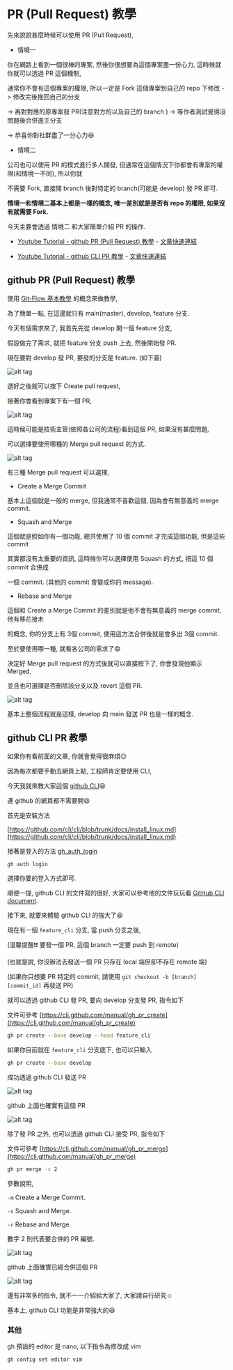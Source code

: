 # PR (Pull Request) 教學

先來說說甚麼時候可以使用 PR (Pull Request),

* 情境一

你在網路上看到一個很棒的專案, 然後你很想要為這個專案盡一份心力, 這時候就你就可以透過 PR 這個機制,

通常你不會有這個專案的權限, 所以一定是 Fork 這個專案到自己的 repo 下修改 -> 修改完後推回自己的分支

-> 再對對應的原專案發 PR(注意對方的以及自己的 branch ) -> 等作者測試覺得沒問題後合併進主分支

-> 恭喜你對社群盡了一分心力:smile:

* 情境二

公司也可以使用 PR 的模式進行多人開發, 但通常在這個情況下你都會有專案的權限(和情境一不同), 所以你就

不需要 Fork, 直接開 branch 後對特定的 branch(可能是 develop) 發 PR 即可.


**情境一和情境二基本上都是一樣的概念, 唯一差別就是是否有 repo 的權限, 如果沒有就需要 Fork.**

今天主要會透過 情境二 和大家簡單介紹 PR 的操作.

* [Youtube Tutorial - github PR (Pull Request) 教學](https://youtu.be/bXOdD-bKfkA) - [文章快速連結](https://github.com/twtrubiks/Git-Tutorials/tree/master/pr-tutorial#github-pr-pull-request-%E6%95%99%E5%AD%B8)

* [Youtube Tutorial - github CLI PR 教學](https://youtu.be/AD8X11lq3gQ) - [文章快速連結](https://github.com/twtrubiks/Git-Tutorials/tree/master/pr-tutorial#github-cli-pr-%E6%95%99%E5%AD%B8)

## github PR (Pull Request) 教學

使用 [Git-Flow 基本教學](https://github.com/twtrubiks/Git-Tutorials/tree/master/Git-Flow) 的概念來做教學,

為了簡單一點, 在這邊就只有 main(master), develop, feature 分支.

今天有個需求來了, 我首先先從 develop 開一個 feature 分支,

假設做完了需求, 就把 feature 分支 push 上去, 然後開始發 PR.

現在要對 develop 發 PR, 要發的分支是 feature. (如下圖)

![alt tag](https://i.imgur.com/XfTq0hc.png)

選好之後就可以按下 Create pull request,

接著你會看到專案下有一個 PR,

![alt tag](https://i.imgur.com/ad8BM6T.png)

這時候可能是技術主管(依照各公司的流程)看到這個 PR, 如果沒有甚麼問題,

可以選擇要使用哪種的 Merge pull request 的方式.

![alt tag](https://i.imgur.com/JX9pQDU.png)

有三種 Merge pull request 可以選擇,

* Create a Merge Commit

基本上這個就是一般的 merge, 但我通常不喜歡這個, 因為會有無意義的 merge commit.

* Squash and Merge

這個就是假如你有一個功能, 總共使用了 10 個 commit 才完成這個功能, 但是這些 commit

其實都沒有太重要的資訊, 這時候你可以選擇使用 Squash 的方式, 把這 10 個 commit 合併成

一個 commit. (其他的 commit 會變成你的 message).

* Rebase and Merge

這個和 Create a Merge Commit 的差別就是他不會有無意義的 merge commit, 他有移花接木

的概念, 你的分支上有 3個 commit, 使用這方法合併後就是會多出 3個 commit.

至於要使用哪一種, 就看各公司的需求了:smile:

決定好 Merge pull request 的方式後就可以直接按下了, 你會發現他顯示 Merged,

並且也可選擇是否刪除該分支以及 revert 這個 PR.

![alt tag](https://i.imgur.com/ZuJ2eh1.png)

基本上整個流程就是這樣, develop 向 main 發送 PR 也是一樣的概念.

## github CLI PR 教學

如果你有看前面的文章, 你就會覺得很麻煩:expressionless:

因為每次都要手動去網頁上點, 工程師肯定要使用 CLI,

今天我就來教大家這個 [github CLI](https://cli.github.com/):laughing:

連 github 的網頁都不需要開:satisfied:

首先是安裝方法

[https://github.com/cli/cli/blob/trunk/docs/install_linux.md](https://github.com/cli/cli/blob/trunk/docs/install_linux.md)

接著是登入的方法 [gh_auth_login](https://cli.github.com/manual/gh_auth_login)

```cmd
gh auth login
```

選擇你要的登入方式即可.

順便一提, github CLI 的文件寫的很好, 大家可以參考他的文件玩玩看 [GitHub CLI document](https://cli.github.com/manual/).

接下來, 就要來體驗 github CLI 的強大了:satisfied:

現在有一個 `feature_cli` 分支, 當 push 分支之後,

(溫馨提醒:exclamation::exclamation: 要發一個 PR, 這個 branch 一定要 push 到 remote)

(也就是說, 你沒辦法去發送一個 PR 只存在 local 端但卻不存在 remote 端)

(如果你只想要 PR 特定的 commit, 請使用 `git checkout -b [branch] [commit_id]` 再發送 PR)

就可以透過 github CLI 發 PR, 要向 develop 分支發 PR, 指令如下

文件可參考 [https://cli.github.com/manual/gh_pr_create](https://cli.github.com/manual/gh_pr_create)

```cmd
gh pr create --base develop --head feature_cli
```

如果你目前就在 `feature_cli` 分支底下, 也可以只輸入

```cmd
gh pr create --base develop
```

成功透過 github CLI 發送 PR

![alt tag](https://i.imgur.com/sZF3SuH.png)

github 上面也確實有這個 PR

![alt tag](https://i.imgur.com/7atBIzY.png)

除了發 PR 之外, 也可以透過 github CLI 接受 PR, 指令如下

文件可參考 [https://cli.github.com/manual/gh_pr_merge](https://cli.github.com/manual/gh_pr_merge)

```cmd
gh pr merge -s 2
```

參數說明,

`-m` Create a Merge Commit.

`-s` Squash and Merge.

`-r` Rebase and Merge.

數字 2 則代表要合併的 PR 編號.

![alt tag](https://i.imgur.com/hedvtIi.png)

github 上面確實已經合併這個 PR

![alt tag](https://i.imgur.com/h6akTEd.png)

還有非常多的指令, 就不一一介紹給大家了, 大家請自行研究:relaxed:

基本上, github CLI 功能是非常強大的:smile:

### 其他

gh 預設的 editor 是 nano, 以下指令為修改成 vim

```cmd
gh config set editor vim
```
